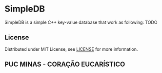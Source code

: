 # SimpleDB

SimpleDB is a simple C++ key-value database that work as following:
TODO

## License

Distributed under MIT License, see [LICENSE](LICENSE) for more information.

## PUC MINAS - CORAÇÃO EUCARÍSTICO
